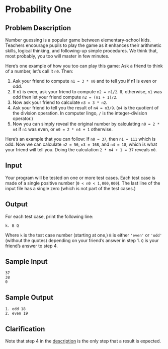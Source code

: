 # Probability One

## Problem Description

Number guessing is a popular game between elementary-school kids. 
Teachers encourage pupils to play the game as it enhances their arithmetic 
skills, logical thinking, and following-up simple procedures. We think that, 
most probably, you too will master in few minutes. 

Here’s one example of how you too can play this game: Ask a friend to think 
of a number, let’s call it `n0`. Then: 

1. Ask your friend to compute `n1 = 3 * n0` and to tell you if n1 is even or 
odd.
2. If `n1` is even, ask your friend to compute `n2 = n1/2`. If, otherwise, 
`n1` was odd then let your friend compute `n2 = (n1 + 1)/2`.
3. Now ask your friend to calculate `n3 = 3 * n2`.
4. Ask your friend to tell you the result of `n4 = n3/9`. (`n4` is the 
quotient of the division operation. In computer lingo, `/` is the 
integer-division operator.)
5. Now you can simply reveal the original number by calculating 
`n0 = 2 * n4` if `n1` was even, or `n0 = 2 * n4 + 1` otherwise.

Here’s an example that you can follow: If `n0 = 37`, then `n1 = 111` which is 
odd. Now we can calculate `n2 = 56`, `n3 = 168`, and `n4 = 18`, which is 
what your friend will tell you. Doing the calculation `2 * n4 + 1 = 37` 
reveals `n0`.

## Input

Your program will be tested on one or more test cases. 
Each test case is made of a single positive number (`0 < n0 < 1,000,000`). 
The last line of the input file has a single zero (which is not part of the 
test cases.)

## Output

For each test case, print the following line: 

    k. B Q 

Where `k` is the test case number (starting at one,) `B` is either `'even'` or 
`'odd'` (without the quotes) depending on your friend’s answer in step 1. `Q` 
is your friend’s answer to step 4.

## Sample Input

    37
    38
    0

## Sample Output
    
    1. odd 18
    2. even 19


## Clarification 

Note that step 4 in the [description](#problem-description) is the only step 
that a result is expected. 
